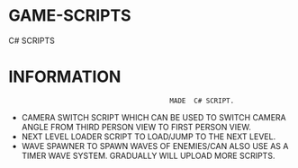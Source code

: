 # GAME-SCRIPTS
 C# SCRIPTS



# INFORMATION
                                            MADE  C# SCRIPT. 
 - CAMERA SWITCH SCRIPT WHICH CAN BE USED TO SWITCH CAMERA ANGLE FROM THIRD PERSON VIEW TO FIRST PERSON VIEW.
 - NEXT LEVEL LOADER SCRIPT TO LOAD/JUMP TO THE NEXT LEVEL.
- WAVE SPAWNER TO SPAWN WAVES OF ENEMIES/CAN ALSO USE AS A TIMER WAVE SYSTEM.
GRADUALLY WILL UPLOAD MORE SCRIPTS.
